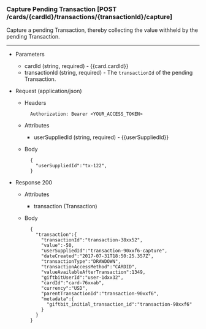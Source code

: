 ### Capture Pending Transaction [POST /cards/{cardId}/transactions/{transactionId}/capture]
Capture a pending Transaction, thereby collecting the value withheld by the pending Transaction.

---
+ Parameters
    + cardId (string, required) - {{card.cardId}}
    + transactionId (string, required) - The `transactionId` of the pending Transaction.

+ Request (application/json)
    + Headers
    
            Authorization: Bearer <YOUR_ACCESS_TOKEN>
            
    + Attributes
        + userSuppliedId (string, required) - {{userSuppliedId}}
    
    + Body 
        
            {
              "userSuppliedId":"tx-122",
            }

+ Response 200
    + Attributes
        + transaction (Transaction)

    + Body

            {
              "transaction":{
                "transactionId":"transaction-38xx52",
                "value":-50,
                "userSuppliedId":"transaction-90xxf6-capture",
                "dateCreated":"2017-07-31T18:50:25.357Z",
                "transactionType":"DRAWDOWN",
                "transactionAccessMethod":"CARDID",
                "valueAvailableAfterTransaction":1349,
                "giftbitUserId":"user-1dxx32",
                "cardId":"card-76xxab",
                "currency":"USD",
                "parentTransactionId":"transaction-90xxf6",
                "metadata":{
                  "giftbit_initial_transaction_id":"transaction-90xxf6"
                }
              }
            }

